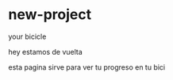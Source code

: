 # new-project
<html>
   <head>
     your bicicle
  </head<p> 
  <pussh>

        
      
  <body>
  	<p> hey estamos de vuelta<p>
  </body>
<p>esta pagina sirve para ver tu progreso en tu bici<p>
	
</html>
